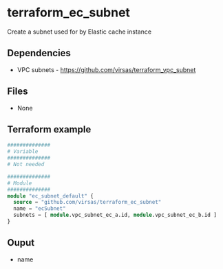 # terraform_ec_subnet

Create a subnet used for by Elastic cache instance

##  Dependencies

- VPC subnets - <https://github.com/virsas/terraform_vpc_subnet>

## Files

- None

## Terraform example

``` terraform
##############
# Variable
##############
# Not needed

##############
# Module
##############
module "ec_subnet_default" {
  source = "github.com/virsas/terraform_ec_subnet"
  name = "ecSubnet"
  subnets = [ module.vpc_subnet_ec_a.id, module.vpc_subnet_ec_b.id ]
}
```

## Ouput

- name